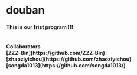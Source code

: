 # douban
<h4>This is our frist program !!!<h4>
<br/>
Collaborators
<br/>
[ZZZ-Bin](https://github.com/ZZZ-Bin)
<br/>
[zhaoziyichou](https://github.com/zhaoziyichou)
<br/>
[songda1013](https://github.com/songda1013/)


